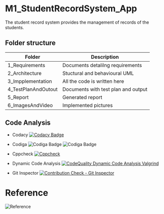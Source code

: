 # M1_StudentRecordSystem_App
 The student record system provides the management of records of the students.
 
 
 ## Folder structure
 
 |   Folder           |Description                         | 
 |--------------------|------------------------------------|
 |1_Requirements      |Documents detalilng requirements    |
 |2_Architecture      |Stuctural and behavioural UML       |
 |3_Impplementation   |All the code is written here        | 
 |4_TestPlanAndOutout |Documents with test plan and output |
 |5_Report            |Generated report                    |   
 |6_ImagesAndVideo             |Implemented pictures                |
 

 ##  Code Analysis
 * Codacy
  [![Codacy Badge](https://app.codacy.com/project/badge/Grade/2bb317b28f654b7d88c7292fa210e5ba)](https://www.codacy.com/gh/Ambikass/M1_StudentRecordSystem_App/dashboard?utm_source=github.com&amp;utm_medium=referral&amp;utm_content=Ambikass/M1_StudentRecordSystem_App&amp;utm_campaign=Badge_Grade)
  
 * Codiga
![Codiga Badge](https://api.codiga.io/project/31255/score/svg)
![Codiga Badge](https://api.codiga.io/project/31255/status/svg)

* Cppcheck
[![Cppcheck](https://github.com/Ambikass/M1_StudentRecordSystem_App/actions/workflows/cppcheck.yml/badge.svg)](https://github.com/Ambikass/M1_StudentRecordSystem_App/actions/workflows/cppcheck.yml)

* Dynamic Code Analysis
[![CodeQuality Dynamic Code Analysis Valgrind](https://github.com/Ambikass/M1_StudentRecordSystem_App/actions/workflows/Dynamic_code_analysis.yml/badge.svg)](https://github.com/Ambikass/M1_StudentRecordSystem_App/actions/workflows/Dynamic_code_analysis.yml)

* Git Inspector
[![Contribution Check - Git Inspector](https://github.com/Ambikass/M1_StudentRecordSystem_App/actions/workflows/Git_Inspector.yml/badge.svg)](https://github.com/Ambikass/M1_StudentRecordSystem_App/actions/workflows/Git_Inspector.yml)

# Reference
![Reference](https://aticleworld.com/student-record-system-project-in-c/#:~:text=The%20mini%2Dproject%20%E2%80%9CStudent%20Record,Blocks%20with%20the%20GCC%20compiler)

